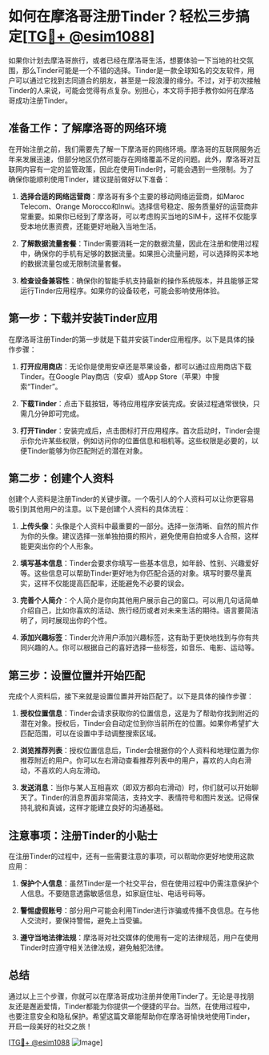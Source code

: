 # 如何在摩洛哥注册Tinder？轻松三步搞定[[TG💪+ @esim1088](https://t.me/s/esim1088)]

如果你计划去摩洛哥旅行，或者已经在摩洛哥生活，想要体验一下当地的社交氛围，那么Tinder可能是一个不错的选择。Tinder是一款全球知名的交友软件，用户可以通过它找到志同道合的朋友，甚至是一段浪漫的缘分。不过，对于初次接触Tinder的人来说，可能会觉得有点复杂。别担心，本文将手把手教你如何在摩洛哥成功注册Tinder。

## 准备工作：了解摩洛哥的网络环境

在开始注册之前，我们需要先了解一下摩洛哥的网络环境。摩洛哥的互联网服务近年来发展迅速，但部分地区仍然可能存在网络覆盖不足的问题。此外，摩洛哥对互联网内容有一定的监管政策，因此在使用Tinder时，可能会遇到一些限制。为了确保你能顺利使用Tinder，建议提前做好以下准备：

1. **选择合适的网络运营商**：摩洛哥有多个主要的移动网络运营商，如Maroc Telecom、Orange Morocco和Inwi。选择信号稳定、服务质量好的运营商非常重要。如果你已经到了摩洛哥，可以考虑购买当地的SIM卡，这样不仅能享受本地优惠资费，还能更好地融入当地生活。

2. **了解数据流量套餐**：Tinder需要消耗一定的数据流量，因此在注册和使用过程中，确保你的手机有足够的数据流量。如果担心流量问题，可以选择购买本地的数据流量包或无限制流量套餐。

3. **检查设备兼容性**：确保你的智能手机支持最新的操作系统版本，并且能够正常运行Tinder应用程序。如果你的设备较老，可能会影响使用体验。

## 第一步：下载并安装Tinder应用

在摩洛哥注册Tinder的第一步就是下载并安装Tinder应用程序。以下是具体的操作步骤：

1. **打开应用商店**：无论你是使用安卓还是苹果设备，都可以通过应用商店下载Tinder。在Google Play商店（安卓）或App Store（苹果）中搜索“Tinder”。

2. **下载Tinder**：点击下载按钮，等待应用程序安装完成。安装过程通常很快，只需几分钟即可完成。

3. **打开Tinder**：安装完成后，点击图标打开应用程序。首次启动时，Tinder会提示你允许某些权限，例如访问你的位置信息和相机等。这些权限是必要的，以便Tinder能够为你匹配附近的潜在对象。

## 第二步：创建个人资料

创建个人资料是注册Tinder的关键步骤。一个吸引人的个人资料可以让你更容易吸引到其他用户的注意。以下是创建个人资料的具体流程：

1. **上传头像**：头像是个人资料中最重要的一部分。选择一张清晰、自然的照片作为你的头像。建议选择一张单独拍摄的照片，避免使用自拍或多人合照，这样能更突出你的个人形象。

2. **填写基本信息**：Tinder会要求你填写一些基本信息，如年龄、性别、兴趣爱好等。这些信息可以帮助Tinder更好地为你匹配合适的对象。填写时要尽量真实，这样不仅能提高匹配率，还能避免不必要的误会。

3. **完善个人简介**：个人简介是你向其他用户展示自己的窗口。可以用几句话简单介绍自己，比如你喜欢的活动、旅行经历或者对未来生活的期待。语言要简洁明了，同时展现出你的个性。

4. **添加兴趣标签**：Tinder允许用户添加兴趣标签，这有助于更快地找到与你有共同兴趣的人。你可以根据自己的喜好选择一些标签，如音乐、电影、运动等。

## 第三步：设置位置并开始匹配

完成个人资料后，接下来就是设置位置并开始匹配了。以下是具体的操作步骤：

1. **授权位置信息**：Tinder会请求获取你的位置信息，这是为了帮助你找到附近的潜在对象。授权后，Tinder会自动定位到你当前所在的位置。如果你希望扩大匹配范围，可以在设置中手动调整搜索区域。

2. **浏览推荐列表**：授权位置信息后，Tinder会根据你的个人资料和地理位置为你推荐附近的用户。你可以左右滑动查看推荐列表中的用户，喜欢的人向右滑动，不喜欢的人向左滑动。

3. **发送消息**：当你与某人互相喜欢（即双方都向右滑动）时，你们就可以开始聊天了。Tinder的消息界面非常简洁，支持文字、表情符号和图片发送。记得保持礼貌和真诚，这样才能建立良好的沟通基础。

## 注意事项：注册Tinder的小贴士

在注册Tinder的过程中，还有一些需要注意的事项，可以帮助你更好地使用这款应用：

1. **保护个人信息**：虽然Tinder是一个社交平台，但在使用过程中仍需注意保护个人信息。不要随意透露敏感信息，如家庭住址、电话号码等。

2. **警惕虚假账号**：部分用户可能会利用Tinder进行诈骗或传播不良信息。在与他人交流时，要保持警惕，避免上当受骗。

3. **遵守当地法律法规**：摩洛哥对社交媒体的使用有一定的法律规范，用户在使用Tinder时应遵守相关法律法规，避免触犯法律。

## 总结

通过以上三个步骤，你就可以在摩洛哥成功注册并使用Tinder了。无论是寻找朋友还是邂逅爱情，Tinder都能为你提供一个便捷的平台。当然，在使用过程中，也要注意安全和隐私保护。希望这篇文章能帮助你在摩洛哥愉快地使用Tinder，开启一段美好的社交之旅！

[[TG💪+ @esim1088](https://t.me/s/esim1088) ![Image](https://i.postimg.cc/4NQfJmqS/Snipaste-2025-05-13-00-14-12.png)]